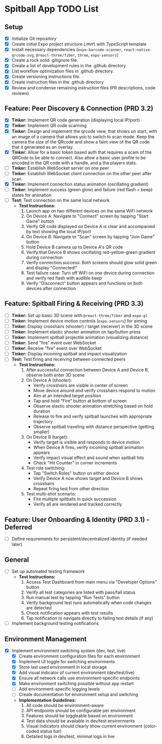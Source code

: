 # Spitball App TODO List

## Setup

- [x] Initialize Git repository
- [x] Create initial Expo project structure (`/MVP`) with TypeScript template
- [x] Install necessary dependencies (`expo-barcode-scanner`, `react-native-qrcode-svg`, `@react-three/fiber`, `three`, `expo-sensors`)
- [x] Create a rock solid .gitignore file.
- [x] Create a list of development rules in the .github directory.
- [x] List workflow optimization files in .github directory.
- [x] Create versioning instructions file.
- [x] Create instruction files in the .github directory
- [x] Review and condense remaining instruction files (PR descriptions, code reviews)

## Feature: Peer Discovery & Connection (PRD 3.2)

- [x] **Tinker:** Implement QR code generation (displaying local IP/port)
- [x] **Tinker:** Implement QR code scanning
- [x] **Tinker:** Design and implement the qrcode view, that shows on start, with an image of a camera that allows you to switch to scan mode.  Keep the camera the size of the QRcode and show a faint view of the QR code that it generated as an overlay.  
- [x] **Tinker:** Allow for a basic token based auth that requires a scam of the QRCode to be able to connect.  Also allow a basic user profile to be encoded in the QR code with a handle, and a the players stats.  
- [ ] **Tinker:** Establish WebSocket server on one peer
- [ ] **Tinker:** Establish WebSocket client connection on the other peer after scan
- [x] **Tinker:** Implement connection status animation (oscillating gradient)
- [ ] **Tinker:** Implement success (green glow) and failure (red flash + beep) states for animation
- [ ] **Test:** Test connection on the same local network
  - **Test Instructions:**
    1. Launch app on two different devices on the same WiFi network
    2. On Device A: Navigate to "Connect" screen by tapping "Start Game" button
    3. Verify QR code displayed on Device A is clear and accompanied by text showing the local IP/port
    4. On Device B: Navigate to "Scan" screen by tapping "Join Game" button
    5. Hold Device B camera up to Device A's QR code
    6. Verify that Device B shows oscillating red-yellow-green gradient during connection
    7. Verify connection success: Both screens should glow solid green and display "Connected!"
    8. Test failure case: Turn off WiFi on one device during connection and verify red flash with audible beep
    9. Verify "Disconnect" button appears and functions on both devices after connection

## Feature: Spitball Firing & Receiving (PRD 3.3)

- [ ] **Tinker:** Set up basic 3D scene with `@react-three/fiber` and `expo-gl`
- [ ] **Tinker:** Implement device motion controls (`expo-sensors`) for aiming
- [ ] **Tinker:** Display crosshairs (shooter) / target (receiver) in the 3D scene
- [ ] **Tinker:** Implement elastic shooter animation on tap/button press
- [ ] **Tinker:** Implement spitball projectile animation (visualizing distance)
- [ ] **Tinker:** Send "fire" event over WebSocket
- [ ] **Tinker:** Receive "fire" event over WebSocket
- [ ] **Tinker:** Display incoming spitball and impact visualization
- [ ] **Test:** Test firing and receiving between connected peers
  - **Test Instructions:**
    1. After successful connection between Device A and Device B, observe both enter 3D scene
    2. On Device A (shooter): 
       - Verify crosshairs are visible in center of screen
       - Move device around and verify crosshairs respond to motion
       - Aim at an intended target position
       - Tap and hold "Fire" button at bottom of screen
       - Observe elastic shooter animation stretching based on hold duration
       - Release to fire and verify spitball launches with appropriate trajectory
       - Observe spitball traveling with distance perspective (getting smaller)
    3. On Device B (target):
       - Verify target is visible and responds to device motion
       - When Device A fires, verify incoming spitball animation appears
       - Verify impact visual effect and sound when spitball hits
       - Check "Hit Counter" in corner increments
    4. Test role switching:
       - Tap "Switch Roles" button on either device
       - Verify Device A now shows target and Device B shows crosshairs
       - Repeat firing test from other direction
    5. Test multi-shot scenario:
       - Fire multiple spitballs in quick succession
       - Verify all are rendered and tracked correctly

## Feature: User Onboarding & Identity (PRD 3.1) - Deferred

- [ ] Define requirements for persistent/decentralized identity (if needed later)

## General

- [ ] Set up automated testing framework
  - **Test Instructions:**
    1. Access Test Dashboard from main menu via "Developer Options" button
    2. Verify all test categories are listed with pass/fail status
    3. Run manual test by tapping "Run Tests" button
    4. Verify background test runs automatically when code changes are detected
    5. Check notification appears with test results
    6. Tap notification to navigate directly to failing test details (if any)
- [ ] Implement background testing notifications

## Environment Management

- [x] Implement environment switching system (dev, test, live)
  - [x] Create environment configuration files for each environment
  - [x] Implement UI toggle for switching environments
  - [x] Store last used environment in local storage
  - [x] Add visual indicator of current environment (dev/test/live)
  - [x] Ensure all network calls use environment-specific endpoints
  - [x] Make environment switching possible without app restart
  - [ ] Add environment-specific logging levels
  - [ ] Create documentation for environment setup and switching
  - **Implementation Guidelines:**
    1. All code should be environment-aware
    2. API endpoints should be configurable per environment
    3. Features should be toggleable based on environment
    4. Test data should be available in dev/test environments
    5. Visual indicators should clearly show current environment (color-coded status bar)
    6. Detailed logs in dev/test, minimal logs in live
